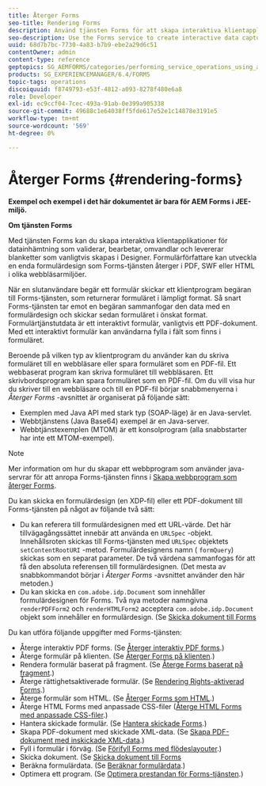 ```yaml
---
title: Återger Forms
seo-title: Rendering Forms
description: Använd tjänsten Forms för att skapa interaktiva klientapplikationer för datainhämtning som validerar, bearbetar, omvandlar och levererar blanketter som vanligtvis skapas i Designer. Formulärförfattare kan utveckla en enda formulärdesign som Forms-tjänsten återger i PDF, SWF eller HTML i olika webbläsarmiljöer.
seo-description: Use the Forms service to create interactive data capture client applications that validate, process, transform, and deliver forms typically created in Designer. Form authors can develop a single form design that the Forms service renders in PDF, SWF, or HTML in various browser environments.
uuid: 68d7b7bc-7730-4a83-b7b9-ebe2a29d6c51
contentOwner: admin
content-type: reference
geptopics: SG_AEMFORMS/categories/performing_service_operations_using_apis
products: SG_EXPERIENCEMANAGER/6.4/FORMS
topic-tags: operations
discoiquuid: f8749793-e53f-4812-a093-8278f480e6a8
role: Developer
exl-id: ec9ccf04-7cec-493a-91ab-0e399a905338
source-git-commit: 49688c1e64038ff5fde617e52e1c14878e3191e5
workflow-type: tm+mt
source-wordcount: '569'
ht-degree: 0%

---
```


# Återger Forms {#rendering-forms}

**Exempel och exempel i det här dokumentet är bara för AEM Forms i JEE-miljö.**

**Om tjänsten Forms**

Med tjänsten Forms kan du skapa interaktiva klientapplikationer för datainhämtning som validerar, bearbetar, omvandlar och levererar blanketter som vanligtvis skapas i Designer. Formulärförfattare kan utveckla en enda formulärdesign som Forms-tjänsten återger i PDF, SWF eller HTML i olika webbläsarmiljöer.

När en slutanvändare begär ett formulär skickar ett klientprogram begäran till Forms-tjänsten, som returnerar formuläret i lämpligt format. Så snart Forms-tjänsten tar emot en begäran sammanfogar den data med en formulärdesign och skickar sedan formuläret i önskat format. Formulärtjänstutdata är ett interaktivt formulär, vanligtvis ett PDF-dokument. Med ett interaktivt formulär kan användarna fylla i fält som finns i formuläret.

Beroende på vilken typ av klientprogram du använder kan du skriva formuläret till en webbläsare eller spara formuläret som en PDF-fil. Ett webbaserat program kan skriva formuläret till webbläsaren. Ett skrivbordsprogram kan spara formuläret som en PDF-fil. Om du vill visa hur du skriver till en webbläsare och till en PDF-fil börjar snabbmenyerna i *Återger Forms* -avsnittet är organiserat på följande sätt:

* Exemplen med Java API med stark typ (SOAP-läge) är en Java-servlet.
* Webbtjänstens (Java Base64) exempel är en Java-server.
* Webbtjänstexemplen (MTOM) är ett konsolprogram (alla snabbstarter har inte ett MTOM-exempel).

>[!NOTE]
>
>Mer information om hur du skapar ett webbprogram som använder java-servrar för att anropa Forms-tjänsten finns i [Skapa webbprogram som återger Forms](/help/forms/developing/creating-web-applications-renders-forms.md).

Du kan skicka en formulärdesign (en XDP-fil) eller ett PDF-dokument till Forms-tjänsten på något av följande två sätt:

* Du kan referera till formulärdesignen med ett URL-värde. Det här tillvägagångssättet innebär att använda en `URLSpec` -objekt. Innehållsroten skickas till Forms-tjänsten med `URLSpec` objektets `setContentRootURI` -metod. Formulärdesignens namn ( `formQuery`) skickas som en separat parameter. De två värdena sammanfogas för att få den absoluta referensen till formulärdesignen. (Det mesta av snabbkommandot börjar i *Återger Forms* -avsnittet använder den här metoden.)
* Du kan skicka en `com.adobe.idp.Document` som innehåller formulärdesignen för Forms. Två nya metoder namngivna `renderPDFForm2` och `renderHTMLForm2` acceptera `com.adobe.idp.Document` objekt som innehåller en formulärdesign. (Se [Skicka dokument till Forms](/help/forms/developing/passing-documents-forms-service.md)

Du kan utföra följande uppgifter med Forms-tjänsten:

* Återge interaktiv PDF forms. (Se [Återger interaktiv PDF forms](/help/forms/developing/rendering-interactive-pdf-forms.md).)
* Återge formulär på klienten. (Se [Återger Forms på klienten](/help/forms/developing/rendering-forms-client.md).)
* Rendera formulär baserat på fragment. (Se [Återge Forms baserat på fragment](/help/forms/developing/rendering-forms-based-fragments.md).)
* Återge rättighetsaktiverade formulär. (Se [Rendering Rights-aktiverad Forms](/help/forms/developing/rendering-rights-enabled-forms.md).)
* Återge formulär som HTML. (Se [Återger Forms som HTML](/help/forms/developing/rendering-forms-html.md).)
* Återge HTML Forms med anpassade CSS-filer ([Återge HTML Forms med anpassade CSS-filer](/help/forms/developing/rendering-html-forms-using-custom.md).)
* Hantera skickade formulär. (Se [Hantera skickade Forms](/help/forms/developing/handling-submitted-forms.md).)
* Skapa PDF-dokument med skickade XML-data. (Se [Skapa PDF-dokument med inskickade XML-data](/help/forms/developing/creating-pdf-documents-submitted-xml.md).)
* Fyll i formulär i förväg. (Se [Förifyll Forms med flödeslayouter](/help/forms/developing/prepopulating-forms-flowable-layouts.md).)
* Skicka dokument. (Se [Skicka dokument till Forms](/help/forms/developing/passing-documents-forms-service.md)
* Beräkna formulärdata. (Se [Beräknar formulärdata](/help/forms/developing/calculating-form-data.md).)
* Optimera ett program. (Se [Optimera prestandan för Forms-tjänsten](/help/forms/developing/optimizing-performance-forms-service.md).)
